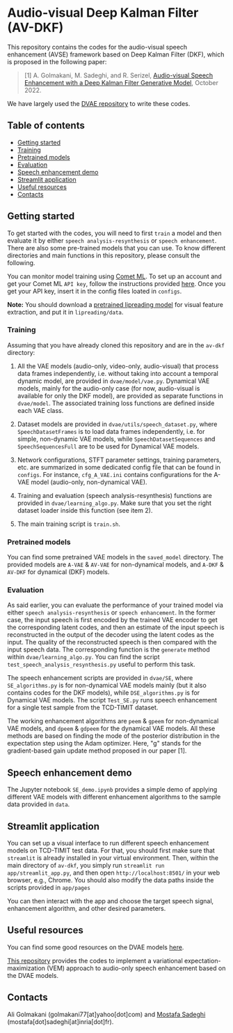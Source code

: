 # Audio-visual Deep Kalman Filter (AV-DKF)

This repository contains the codes for the audio-visual speech enhancement (AVSE) framework based on Deep Kalman Filter (DKF), which is proposed in the following paper:

> [1] A. Golmakani, M. Sadeghi, and R. Serizel, [Audio-visual Speech Enhancement with a Deep Kalman Filter Generative Model](https://arxiv.org/abs/2211.00988), October 2022.

We have largely used the [DVAE repository](https://github.com/XiaoyuBIE1994/DVAE) to write these codes.

## Table of contents

  - [Getting started](#getting-started)
  - [Training](#training)
  - [Pretrained models](#pretrained-models)
  - [Evaluation](#evaluation)
  - [Speech enhancement demo](#speech-enhancement-demo)
  - [Streamlit application](#streamlit-application)
  - [Useful resources](#useful-resources)
  - [Contacts](#contacts)
  
## Getting started

To get started with the codes, you will need to first `train` a model and then evaluate it by either `speech analysis-resynthesis` or `speech enhancement`. There are also some pre-trained models that you can use. To know different directories and main functions in this repository, please consult the following. 

You can monitor model training using [Comet ML](https://www.comet.com/). To set up an account and get your Comet ML `API key`, follow the instructions provided [here](https://www.comet.com/docs/v2/guides/getting-started/quickstart/). Once you get your API key, insert it in the config files loated in `configs`.

**Note:** You should download a [pretrained lipreading model](https://github.com/mpc001/Lipreading_using_Temporal_Convolutional_Networks#model-zoo) for visual feature extraction, and put it in `lipreading/data`.

### Training

Assuming that you have already cloned this repository and are in the `av-dkf` directory:

1. All the VAE models (audio-only, video-only, audio-visual) that process data frames independently, i.e. without taking into account a temporal dynamic model, are provided in `dvae/model/vae.py`. Dynamical VAE models, mainly for the audio-only case (for now, audio-visual is available for only the DKF model), are provided as separate functions in `dvae/model`. The associated training loss functions are defined inside each VAE class.

2. Dataset models are provided in `dvae/utils/speech_dataset.py`, where `SpeechDatasetFrames` is to load data frames independently, i.e. for simple, non-dynamic VAE models, while `SpeechDatasetSequences` and `SpeechSequencesFull` are to be used for Dynamical VAE models.

3. Network configurations, STFT parameter settings, training parameters, etc. are summarized in some dedicated config file that can be found in `configs`. For instance, `cfg_A_VAE.ini` contains configurations for the A-VAE model (audio-only, non-dynamical VAE).

4. Training and evaluation (speech analysis-resynthesis) functions are provided in `dvae/learning_algo.py`. Make sure that you set the right dataset loader inside this function (see item 2).

5. The main training script is `train.sh`.

### Pretrained models

You can find some pretrained VAE models in the `saved_model` directory. The provided models are `A-VAE` & `AV-VAE` for non-dynamical models, and `A-DKF` & `AV-DKF` for dynamical (DKF) models.

### Evaluation

As said earlier, you can evaluate the performance of your trained model via either `speech analysis-resynthesis` or `speech enhancement`. In the former case, the input speech is first encoded by the trained VAE encoder to get the corresponding latent codes, and then an estimate of the input speech is reconstructed in the output of the decoder using the latent codes as the input. The quality of the reconstructed speech is then compared with the input speech data. The corresponding function is the `generate` method within `dvae/learning_algo.py`. You can find the script `test_speech_analysis_resynthesis.py` useful to perform this task.

The speech enhancement scripts are provided in `dvae/SE`, where `SE_algorithms.py` is for non-dynamical VAE models mainly (but it also contains codes for the DKF models), while `DSE_algorithms.py` is for Dynamical VAE models. The script `Test_SE.py` runs speech enhancement for a single test sample from the TCD-TIMIT dataset.

The working enhancement algorithms are `peem` & `gpeem` for non-dynamical VAE models, and `dpeem` & `gdpeem` for the dynamical VAE models. All these methods are based on finding the mode of the posterior distribution in the expectation step using the Adam optimizer. Here, "g" stands for the gradient-based gain update method proposed in our paper [1].

## Speech enhancement demo

The Jupyter notebook `SE_demo.ipynb` provides a simple demo of applying different VAE models with different enhancement algorithms to the sample data provided in `data`.

## Streamlit application

You can set up a visual interface to run different speech enhancement models on TCD-TIMIT test data. For that, you should first make sure that `streamlit` is already installed in your virtual environment. Then, within the main directory of `av-dkf`, you simply run `streamlit run app/streamlit_app.py`, and then open `http://localhost:8501/` in your web browser, e.g., Chrome. You should also modify the data paths inside the scripts provided in `app/pages`

You can then interact with the app and choose the target speech signal, enhancement algorithm, and other desired parameters.

## Useful resources

You can find some good resources on the DVAE models [here](https://dynamicalvae.github.io/).

[This repository](https://github.com/XiaoyuBIE1994/DVAE_SE) provides the codes to implement a variational expectation-maximization (VEM) approach to audio-only speech enhancement based on the DVAE models.

## Contacts

Ali Golmakani (golmakani77[at]yahoo[dot]com) and [Mostafa Sadeghi](https://msaadeghii.github.io/) (mostafa[dot]sadeghi[at]inria[dot]fr).
